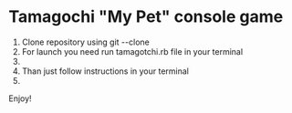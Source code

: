 <h1>Tamagochi "My Pet" console game</h1>
<ol>
<li>Clone repository using git --clone</li>
<li>For launch you need run tamagotchi.rb file in your terminal<li>
<li>Than just follow instructions in your terminal<li>
</ol>
<p>Enjoy!</p>